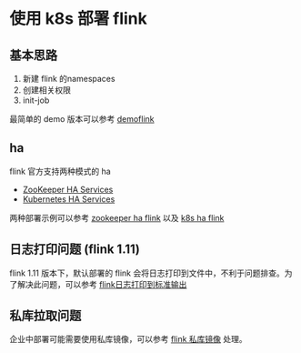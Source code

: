 # 使用 k8s 部署 flink

## 基本思路

1. 新建 flink 的namespaces
2. 创建相关权限
3. init-job

最简单的 demo 版本可以参考 [demoflink](./demo-flink/README.md)

## ha

flink 官方支持两种模式的 ha

- [ZooKeeper HA Services](https://ci.apache.org/projects/flink/flink-docs-release-1.13/docs/deployment/ha/zookeeper_ha/)
- [Kubernetes HA Services](https://ci.apache.org/projects/flink/flink-docs-release-1.13/docs/deployment/ha/kubernetes_ha/) 
  
两种部署示例可以参考 [zookeeper ha flink](./zookeeper-ha-flink/README.md) 以及 [k8s ha flink](./k8s-ha-flink/README.md)

## 日志打印问题 (flink 1.11)

flink 1.11 版本下，默认部署的 flink 会将日志打印到文件中，不利于问题排查。为了解决此问题，可以参考 [flink日志打印到标准输出](./other/flink-conlose-log.md)

## 私库拉取问题

企业中部署可能需要使用私库镜像，可以参考 [flink 私库镜像](./other/private.md) 处理。